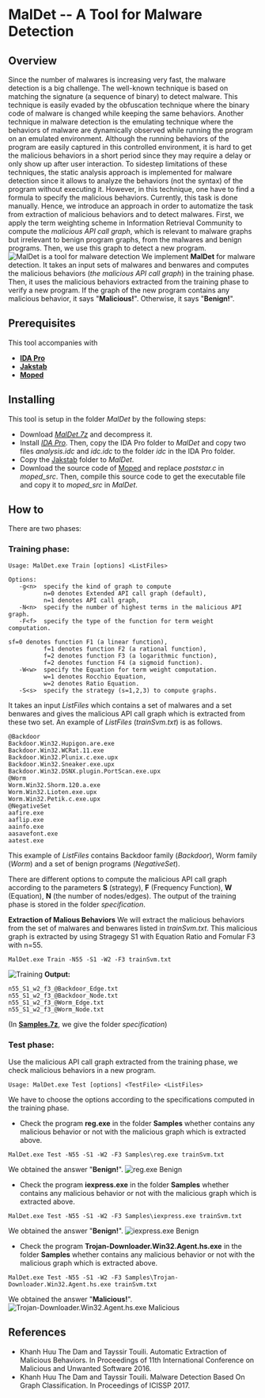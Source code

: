 
# MalDet --  A Tool for Malware Detection

## Overview
Since the number of malwares is increasing very fast, the malware detection is a big challenge. The well-known technique is based on matching the signature (a sequence of binary) to detect malware. This technique is easily evaded by the obfuscation technique where the binary code of malware is changed while keeping the same behaviors.  Another technique in malware detection is the emulating technique  where the behaviors of malware are dynamically observed while running the program on an emulated environment. Although the running behaviors of the program are easily captured in this controlled environment, it is hard to get the malicious behaviors  in a short period since they may require a delay or only show up after user interaction. To sidestep limitations of these techniques, the static analysis approach is implemented for malware detection since it allows to analyze the behaviors (not the syntax) of the program without executing it. However, in this technique, one have to find a formula to specify the malicious behaviors. Currently, this task is done manually. Hence, we introduce an approach in order to automatize the task from extraction of malicious behaviors  and to detect malwares. First, we apply the term weighting scheme in Information Retrieval Community to compute the *malicious API call graph*, which is relevant to malware graphs but irrelevant to benign program graphs, from the malwares and benign programs. Then, we use this graph to detect a new program.
![MalDet is a tool for malware detection](https://raw.githubusercontent.com/dkhuuthe/MalDet/path/images/MalDet_small.png)
We implement **MalDet** for malware detection. It takes an input sets of malwares and benwares and computes the malicious behaviors (*the malicious API call graph*) in the training phase. Then, it uses the malicious behaviors extracted from the training phase to verify a new program. If the graph of the new program contains any malicious behavior, it says "**Malicious!**". Otherwise, it says "**Benign!**".

## Prerequisites

This tool accompanies with 
  + [**IDA Pro**](https://www.hex-rays.com/products/ida/index.shtml)
  + [**Jakstab**](http://www.jakstab.org/)
  + [**Moped**](http://www2.informatik.uni-stuttgart.de/fmi/szs/tools/moped/)

## Installing

This tool is setup in the folder *MalDet* by the following steps:
+ Download [*MalDet.7z*](https://github.com/dkhuuthe/MalDet/raw/master/MalDet.7z) and decompress it.
+ Install [*IDA Pro*](https://www.hex-rays.com/products/ida/index.shtml). Then, copy the IDA Pro folder to *MalDet* and copy two files *analysis.idc* and *idc.idc* to the folder *idc* in the IDA Pro folder.
+ Copy the [Jakstab](http://www.jakstab.org/) folder to *MalDet*.
+ Download the source code of [Moped](http://www2.informatik.uni-stuttgart.de/fmi/szs/tools/moped/) and replace *poststar.c* in *moped_src*. Then, compile this source code to get the executable file and copy it to *moped_src* in *MalDet*.

## How to
There are two phases:
### Training phase: 
```
Usage: MalDet.exe Train [options] <ListFiles>
```
```
Options:
   -g<n>  specify the kind of graph to compute
          n=0 denotes Extended API call graph (default),
          n=1 denotes API call graph,
   -N<n>  specify the number of highest terms in the malicious API graph.
   -F<f>  specify the type of the function for term weight computation.

sf=0 denotes function F1 (a linear function),
          f=1 denotes function F2 (a rational function),
          f=2 denotes function F3 (a logarithmic function),
          f=2 denotes function F4 (a sigmoid function).
   -W<w>  specify the Equation for term weight computation.
          w=1 denotes Rocchio Equation,
          w=2 denotes Ratio Equation.
   -S<s>  specify the strategy (s=1,2,3) to compute graphs.
```
It takes an input *ListFiles* which contains a set of malwares and a set benwares and gives the malicious API call graph which is extracted from these two set. An example of *ListFiles* (*trainSvm.txt*) is as follows.
```
@Backdoor
Backdoor.Win32.Hupigon.are.exe
Backdoor.Win32.WCRat.11.exe
Backdoor.Win32.Plunix.c.exe.upx
Backdoor.Win32.Sneaker.exe.upx
Backdoor.Win32.DSNX.plugin.PortScan.exe.upx
@Worm
Worm.Win32.Shorm.120.a.exe
Worm.Win32.Lioten.exe.upx
Worm.Win32.Petik.c.exe.upx
@NegativeSet
aafire.exe
aaflip.exe
aainfo.exe
aasavefont.exe
aatest.exe
```
This example of *ListFiles* contains Backdoor family (*Backdoor*), Worm family (*Worm*) and a set of benign programs (*NegativeSet*).

There are different options to compute the malicious API call graph according to the parameters **S** (strategy), **F** (Frequency Function), **W** (Equation), **N** (the number of nodes/edges). The output of the training phase is stored in the folder *specification*.

**Extraction of Malious Behaviors** We will extract the malicious behaviors from the set of malwares and benwares listed in *trainSvm.txt*.
This malicious graph is extracted by using Stragegy S1 with Equation Ratio and Fomular F3 with n=55.
```
MalDet.exe Train -N55 -S1 -W2 -F3 trainSvm.txt
```
![Training](https://github.com/dkhuuthe/MalDet/raw/path/images/train.png)
**Output:**
```
n55_S1_w2_f3_@Backdoor_Edge.txt
n55_S1_w2_f3_@Backdoor_Node.txt
n55_S1_w2_f3_@Worm_Edge.txt
n55_S1_w2_f3_@Worm_Node.txt
```
(In [**Samples.7z**](https://github.com/dkhuuthe/MalDet/raw/master/Samples.7z), we give the folder *specification*)

### Test phase:
Use the malicious API call graph extracted from the training phase, we check malicious behaviors in a new program.
```
Usage: MalDet.exe Test [options] <TestFile> <ListFiles>
```
We have to choose the options according to the specifications computed in the training phase.
+ Check the program **reg.exe** in the folder **Samples** whether contains any malicious behavior or not with the malicious graph which is extracted above.
```
MalDet.exe Test -N55 -S1 -W2 -F3 Samples\reg.exe trainSvm.txt
```
We obtained the answer "**Benign!**".
![reg.exe Benign](https://github.com/dkhuuthe/MalDet/raw/path/images/testreg.png)

+ Check the program **iexpress.exe** in the folder **Samples** whether contains any malicious behavior or not with the malicious graph which is extracted above.
```
MalDet.exe Test -N55 -S1 -W2 -F3 Samples\iexpress.exe trainSvm.txt
```
We obtained the answer "**Benign!**".
![iexpress.exe Benign](https://github.com/dkhuuthe/MalDet/raw/path/images/testiepress.png)

+ Check the program **Trojan-Downloader.Win32.Agent.hs.exe** in the folder **Samples** whether contains any malicious behavior or not with the malicious graph which is extracted above.
```
MalDet.exe Test -N55 -S1 -W2 -F3 Samples\Trojan-Downloader.Win32.Agent.hs.exe trainSvm.txt
```
We obtained the answer "**Malicious!**".
![Trojan-Downloader.Win32.Agent.hs.exe Malicious](https://github.com/dkhuuthe/MalDet/raw/path/images/testTrojan.png)

## References
+ Khanh Huu The Dam and Tayssir Touili. Automatic Extraction of Malicious Behaviors. In Proceedings of 11th International Conference on Malicious and Unwanted Software 2016.
+ Khanh Huu The Dam and Tayssir Touili. Malware Detection Based On Graph Classification. In Proceedings of ICISSP 2017.
